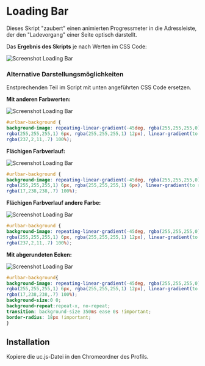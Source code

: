 # Loading Bar
Dieses Skript "zaubert" einen animierten Progressmeter in die Adressleiste, der den "Ladevorgang" einer Seite optisch darstellt.

Das **Ergebnis des Skripts** je nach Werten im CSS Code:

![Screenshot Loading Bar](https://github.com/Endor8/userChrome.js/raw/master/loadingbar/scr_loadingbar.png)

### Alternative Darstellungsmöglichkeiten    
     
Enstprechenden Teil im Script mit unten angeführten CSS Code ersetzen.
  
**Mit anderen Farbwerten:**     
    
![Screenshot Loading Bar](https://github.com/Endor8/userChrome.js/raw/master/loadingbar/scr_loadingbar6.png)
```css
#urlbar-background {
background-image: repeating-linear-gradient(-45deg, rgba(255,255,255,0), rgba(255,255,255,0) 6px,
rgba(255,255,255,1) 6px, rgba(255,255,255,1) 12px), linear-gradient(to right, rgba(255,255,255) 0%,
rgba(237,2,11,.7) 100%);
```  
   
**Flächigen Farbverlauf:**     
     
![Screenshot Loading Bar](https://github.com/Endor8/userChrome.js/raw/master/loadingbar/scr_loadingbar4.png)
```css
#urlbar-background {
background-image: repeating-linear-gradient(-45deg, rgba(255,255,255,0), rgba(255,255,255,0) 6px,
rgba(255,255,255,1) 6px, rgba(255,255,255,1) 6px), linear-gradient(to right, rgba(255,255,255) 0%,
rgba(17,238,238,.7) 100%);
``` 
   
**Flächigen Farbverlauf andere Farbe:**     
    
![Screenshot Loading Bar](https://github.com/Endor8/userChrome.js/raw/master/loadingbar/scr_loadingbar5.png)
```css
#urlbar-background {
background-image: repeating-linear-gradient(-45deg, rgba(255,255,255,0), rgba(255,255,255,0) 6px,
rgba(255,255,255,1) 6px, rgba(255,255,255,1) 12px), linear-gradient(to right, rgba(255,255,255) 0%,
rgba(237,2,11,.7) 100%);
```         
   
**Mit abgerundeten Ecken:**     
    
![Screenshot Loading Bar](https://github.com/Endor8/userChrome.js/raw/master/loadingbar/scr_loadingbar3.png)
```css
#urlbar-background{
background-image: repeating-linear-gradient(-45deg, rgba(255,255,255,0), rgba(255,255,255,0) 6px, 
rgba(255,255,255,1) 6px, rgba(255,255,255,1) 12px), linear-gradient(to right, rgba(255,255,255) 0%, 
rgba(17,238,238,.7) 100%);
background-size:0 0;
background-repeat:repeat-x, no-repeat;
transition: background-size 350ms ease 0s !important;
border-radius: 18px !important;
}
```

## Installation
Kopiere die uc.js-Datei in den Chromeordner des Profils.

